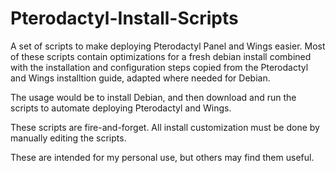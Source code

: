 # Pterodactyl-Install-Scripts
A set of scripts to make deploying Pterodactyl Panel and Wings easier. Most of these scripts contain optimizations for a fresh debian install combined with the installation and configuration steps copied from the Pterodactyl and Wings installtion guide, adapted where needed for Debian.

The usage would be to install Debian, and then download and run the scripts to automate deploying Pterodactyl and Wings.

These scripts are fire-and-forget. All install customization must be done by manually editing the scripts.

These are intended for my personal use, but others may find them useful.
